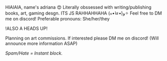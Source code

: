 HIAIAIA, name's adriana 😍
Literally obssessed with writing/publishing books, art, gaming desgn. ITS JS RAHHAHHAHA
(๑•̀ㅂ•́)و✧ Feel free to DM me on discord!
Preferable pronouns: She/her/they

!ALSO A HEADS UP!

Planning on art commissions. If interested please DM me on discord!
(Will announce more information ASAP)


*Spam/Hate = Instant block.*

<!---
odeuliaa/odeuliaa is a ✨ special ✨ repository because its `README.md` (this file) appears on your GitHub profile.
You can click the Preview link to take a look at your changes.
--->
